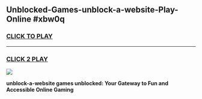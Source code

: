 
## Unblocked-Games-unblock-a-website-Play-Online #xbw0q
<h3>
<a href="https://news.freeplayer.one?title=unblock-a-website&ref=3">CLICK TO PLAY</a></h3>
<hr>

<h3>
<a href="https://news.freeplayer.one?title=unblock-a-website&ref=3">CLICK 2 PLAY</a>
  
</h3>

<a href="https://news.freeplayer.one?title=unblock-a-website&ref=3"><img src="https://clearcache.store/games.png"></a>


**unblock-a-website games unblocked: Your Gateway to Fun and Accessible Online Gaming**
